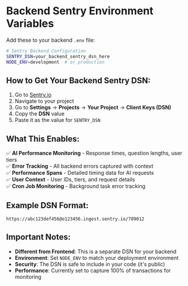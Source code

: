 # Backend Sentry Environment Variables

Add these to your backend `.env` file:

```bash
# Sentry Backend Configuration
SENTRY_DSN=your_backend_sentry_dsn_here
NODE_ENV=development  # or production
```

## How to Get Your Backend Sentry DSN:

1. Go to [Sentry.io](https://sentry.io)
2. Navigate to your project
3. Go to **Settings** → **Projects** → **Your Project** → **Client Keys (DSN)**
4. Copy the **DSN** value
5. Paste it as the value for `SENTRY_DSN`

## What This Enables:

✅ **AI Performance Monitoring** - Response times, question lengths, user tiers  
✅ **Error Tracking** - All backend errors captured with context  
✅ **Performance Spans** - Detailed timing data for AI requests  
✅ **User Context** - User IDs, tiers, and request details  
✅ **Cron Job Monitoring** - Background task error tracking  

## Example DSN Format:

```
https://abc123def456@o123456.ingest.sentry.io/789012
```

## Important Notes:

- **Different from Frontend**: This is a separate DSN for your backend
- **Environment**: Set `NODE_ENV` to match your deployment environment
- **Security**: The DSN is safe to include in your code (it's public)
- **Performance**: Currently set to capture 100% of transactions for monitoring
